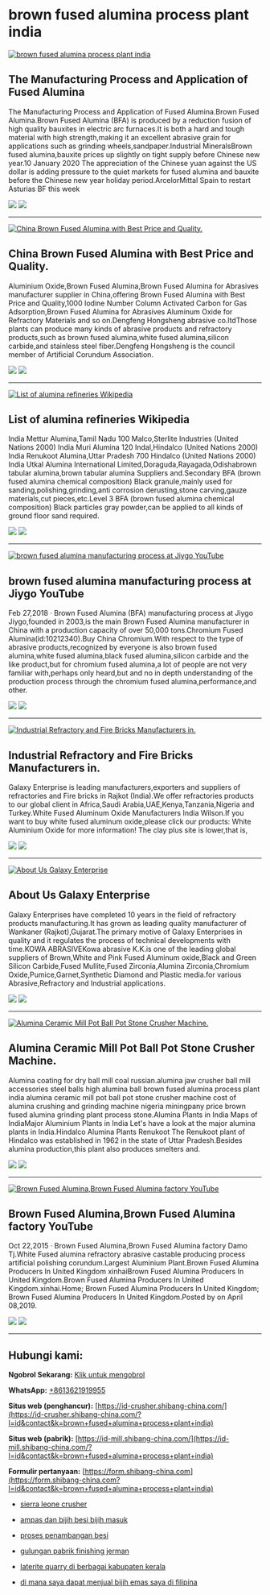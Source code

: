 # brown fused alumina process plant india

<a href="https://swt.shibang-china.com/?l=id&img&k=brown+fused+alumina+process+plant+india" target="_blank">![brown fused alumina process plant india](http://static.shibang-china.com/all-800x300/302.jpg)</a>

## The Manufacturing Process and Application of Fused Alumina
The Manufacturing Process and Application of Fused Alumina.Brown Fused Alumina.Brown Fused Alumina (BFA) is produced by a reduction fusion of high quality bauxites in electric arc furnaces.It is both a hard and tough material with high strength,making it an excellent abrasive grain for applications such as grinding wheels,sandpaper.Industrial MineralsBrown fused alumina,bauxite prices up slightly on tight supply before Chinese new year.10 January 2020 The appreciation of the Chinese yuan against the US dollar is adding pressure to the quiet markets for fused alumina and bauxite before the Chinese new year holiday period.ArcelorMittal Spain to restart Asturias BF this week


<a href="https://whatsapp.shibangsoft.com/WhatsApp.php" target="_blank" title="WhatsApp">![](http://static.shibang-china.com/icon/whatsapp.png)</a> <a href="https://swt.shibang-china.com/?l=id&icon&k=brown+fused+alumina+process+plant+india" target="_blank">![](http://static.shibang-china.com/icon/chat-id.png)</a>

---

<a href="https://swt.shibang-china.com/?l=id&img&k=brown+fused+alumina+process+plant+india" target="_blank">![China Brown Fused Alumina with Best Price and Quality.](http://static.shibang-china.com/all-800x300/135.jpg)</a>

## China Brown Fused Alumina with Best Price and Quality.
Aluminium Oxide,Brown Fused Alumina,Brown Fused Alumina for Abrasives manufacturer supplier in China,offering Brown Fused Alumina with Best Price and Quality,1000 Iodine Number Column Activated Carbon for Gas Adsorption,Brown Fused Alumina for Abrasives Aluminum Oxide for Refractory Materials and so on.Dengfeng Hongsheng abrasive co.ltdThose plants can produce many kinds of abrasive products and refractory products,such as brown fused alumina,white fused alumina,silicon carbide,and stainless steel fiber.Dengfeng Hongsheng is the council member of Artificial Corundum Association.


<a href="https://whatsapp.shibangsoft.com/WhatsApp.php" target="_blank" title="WhatsApp">![](http://static.shibang-china.com/icon/whatsapp.png)</a> <a href="https://swt.shibang-china.com/?l=id&icon&k=brown+fused+alumina+process+plant+india" target="_blank">![](http://static.shibang-china.com/icon/chat-id.png)</a>

---

<a href="https://swt.shibang-china.com/?l=id&img&k=brown+fused+alumina+process+plant+india" target="_blank">![List of alumina refineries Wikipedia](http://static.shibang-china.com/all-800x300/167.jpg)</a>

## List of alumina refineries Wikipedia
India Mettur Alumina,Tamil Nadu 100 Malco,Sterlite Industries (United Nations 2000) India Muri Alumina 120 Indal,Hindalco (United Nations 2000) India Renukoot Alumina,Uttar Pradesh 700 Hindalco (United Nations 2000) India Utkal Alumina International Limited,Doraguda,Rayagada,Odishabrown tabular alumina,brown tabular alumina Suppliers and.Secondary BFA (brown fused alumina chemical composition) Black granule,mainly used for sanding,polishing,grinding,anti corrosion derusting,stone carving,gauze materials,cut pieces,etc.Level 3 BFA (brown fused alumina chemical composition) Black particles gray powder,can be applied to all kinds of ground floor sand required.


<a href="https://whatsapp.shibangsoft.com/WhatsApp.php" target="_blank" title="WhatsApp">![](http://static.shibang-china.com/icon/whatsapp.png)</a> <a href="https://swt.shibang-china.com/?l=id&icon&k=brown+fused+alumina+process+plant+india" target="_blank">![](http://static.shibang-china.com/icon/chat-id.png)</a>

---

<a href="https://swt.shibang-china.com/?l=id&img&k=brown+fused+alumina+process+plant+india" target="_blank">![brown fused alumina manufacturing process at Jiygo YouTube](http://static.shibang-china.com/all-800x300/1446.jpg)</a>

## brown fused alumina manufacturing process at Jiygo YouTube
Feb 27,2018 · Brown Fused Alumina (BFA) manufacturing process at Jiygo Jiygo,founded in 2003,is the main Brown Fused Alumina manufacturer in China with a production capacity of over 50,000 tons.Chromium Fused Alumina(id:10212340).Buy China Chromium.With respect to the type of abrasive products,recognized by everyone is also brown fused alumina,white fused alumina,black fused alumina,silicon carbide and the like product,but for chromium fused alumina,a lot of people are not very familiar with,perhaps only heard,but and no in depth understanding of the production process through the chromium fused alumina,performance,and other.


<a href="https://whatsapp.shibangsoft.com/WhatsApp.php" target="_blank" title="WhatsApp">![](http://static.shibang-china.com/icon/whatsapp.png)</a> <a href="https://swt.shibang-china.com/?l=id&icon&k=brown+fused+alumina+process+plant+india" target="_blank">![](http://static.shibang-china.com/icon/chat-id.png)</a>

---

<a href="https://swt.shibang-china.com/?l=id&img&k=brown+fused+alumina+process+plant+india" target="_blank">![Industrial Refractory and Fire Bricks Manufacturers in.](http://static.shibang-china.com/all-800x300/1404.jpg)</a>

## Industrial Refractory and Fire Bricks Manufacturers in.
Galaxy Enterprise is leading manufacturers,exporters and suppliers of refractories and Fire bricks in Rajkot (India).We offer refractories products to our global client in Africa,Saudi Arabia,UAE,Kenya,Tanzania,Nigeria and Turkey.White Fused Aluminum Oxide Manufacturers India Wilson.If you want to buy white fused aluminum oxide,please click our products: White Aluminium Oxide for more information! The clay plus site is lower,that is,


<a href="https://whatsapp.shibangsoft.com/WhatsApp.php" target="_blank" title="WhatsApp">![](http://static.shibang-china.com/icon/whatsapp.png)</a> <a href="https://swt.shibang-china.com/?l=id&icon&k=brown+fused+alumina+process+plant+india" target="_blank">![](http://static.shibang-china.com/icon/chat-id.png)</a>

---

<a href="https://swt.shibang-china.com/?l=id&img&k=brown+fused+alumina+process+plant+india" target="_blank">![About Us Galaxy Enterprise](http://static.shibang-china.com/all-800x300/529.jpg)</a>

## About Us Galaxy Enterprise
Galaxy Enterprises have completed 10 years in the field of refractory products manufacturing.It has grown as leading quality manufacturer of Wankaner (Rajkot),Gujarat.The primary motive of Galaxy Enterprises in quality and it regulates the process of technical developments with time.KOWA ABRASIVEKowa abrasive K.K.is one of the leading global suppliers of Brown,White and Pink Fused Aluminum oxide,Black and Green Silicon Carbide,Fused Mullite,Fused Zirconia,Alumina Zirconia,Chromium Oxide,Pumice,Garnet,Synthetic Diamond and Plastic media.for various Abrasive,Refractory and Industrial applications.


<a href="https://whatsapp.shibangsoft.com/WhatsApp.php" target="_blank" title="WhatsApp">![](http://static.shibang-china.com/icon/whatsapp.png)</a> <a href="https://swt.shibang-china.com/?l=id&icon&k=brown+fused+alumina+process+plant+india" target="_blank">![](http://static.shibang-china.com/icon/chat-id.png)</a>

---

<a href="https://swt.shibang-china.com/?l=id&img&k=brown+fused+alumina+process+plant+india" target="_blank">![Alumina Ceramic Mill Pot Ball Pot Stone Crusher Machine.](http://static.shibang-china.com/all-800x300/929.jpg)</a>

## Alumina Ceramic Mill Pot Ball Pot Stone Crusher Machine.
Alumina coating for dry ball mill coal russian.alumina jaw crusher ball mill accessories steel balls high alumina ball brown fused alumina process plant india alumina ceramic mill pot ball pot stone crusher machine cost of alumina crushing and grinding machine nigeria miningpany price brown fused alumina grinding plant process stone.Alumina Plants in India Maps of IndiaMajor Aluminium Plants in India Let's have a look at the major alumina plants in India.Hindalco Alumina Plants Renukoot The Renukoot plant of Hindalco was established in 1962 in the state of Uttar Pradesh.Besides alumina production,this plant also produces smelters and.


<a href="https://whatsapp.shibangsoft.com/WhatsApp.php" target="_blank" title="WhatsApp">![](http://static.shibang-china.com/icon/whatsapp.png)</a> <a href="https://swt.shibang-china.com/?l=id&icon&k=brown+fused+alumina+process+plant+india" target="_blank">![](http://static.shibang-china.com/icon/chat-id.png)</a>

---

<a href="https://swt.shibang-china.com/?l=id&img&k=brown+fused+alumina+process+plant+india" target="_blank">![Brown Fused Alumina,Brown Fused Alumina factory YouTube](http://static.shibang-china.com/all-800x300/1255.jpg)</a>

## Brown Fused Alumina,Brown Fused Alumina factory YouTube
Oct 22,2015 · Brown Fused Alumina,Brown Fused Alumina factory Damo Tj.White Fused alumina refractory abrasive castable producing process artificial polishing corundum.Largest Aluminium Plant.Brown Fused Alumina Producers In United Kingdom xinhaiBrown Fused Alumina Producers In United Kingdom.Brown Fused Alumina Producers In United Kingdom.xinhai.Home; Brown Fused Alumina Producers In United Kingdom; Brown Fused Alumina Producers In United Kingdom.Posted by on April 08,2019.


<a href="https://whatsapp.shibangsoft.com/WhatsApp.php" target="_blank" title="WhatsApp">![](http://static.shibang-china.com/icon/whatsapp.png)</a> <a href="https://swt.shibang-china.com/?l=id&icon&k=brown+fused+alumina+process+plant+india" target="_blank">![](http://static.shibang-china.com/icon/chat-id.png)</a>

---
## Hubungi kami:

**Ngobrol Sekarang:** [Klik untuk mengobrol](https://swt.shibang-china.com?l=id&contact&k=brown+fused+alumina+process+plant+india)

**WhatsApp:**  [+8613621919955](https://whatsapp.shibangsoft.com/WhatsApp.php)

**Situs web (penghancur):** [https://id-crusher.shibang-china.com/](https://id-crusher.shibang-china.com/?l=id&contact&k=brown+fused+alumina+process+plant+india)

**Situs web (pabrik):** [https://id-mill.shibang-china.com/](https://id-mill.shibang-china.com/?l=id&contact&k=brown+fused+alumina+process+plant+india)

**Formulir pertanyaan:** [https://form.shibang-china.com](https://form.shibang-china.com?l=id&contact&k=brown+fused+alumina+process+plant+india)

* [sierra leone crusher](../3/sierra%20leone%20crusher.md)

* [ampas dan bijih besi bijih masuk](../5/ampas%20dan%20bijih%20besi%20bijih%20masuk.md)

* [proses penambangan besi](../4/proses%20penambangan%20besi.md)

* [gulungan pabrik finishing jerman](../4/gulungan%20pabrik%20finishing%20jerman.md)

* [laterite quarry di berbagai kabupaten kerala](../2/laterite%20quarry%20di%20berbagai%20kabupaten%20kerala.md)

* [di mana saya dapat menjual bijih emas saya di filipina](../4/di%20mana%20saya%20dapat%20menjual%20bijih%20emas%20saya%20di%20filipina.md)